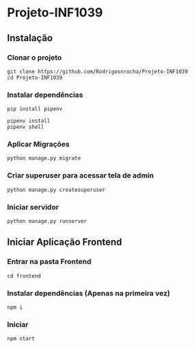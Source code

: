 # Projeto-INF1039

## Instalação
### Clonar o projeto

```
git clone https://github.com/Rodrigosnrocha/Projeto-INF1039
cd Projeto-INF1039
```
### Instalar dependências 
```
pip install pipenv

pipenv install
pipenv shell
```
### Aplicar Migrações
```
python manage.py migrate
```
### Criar superuser para acessar tela de admin
```
python manage.py createsuperuser
```
### Iniciar servidor
```
python manage.py runserver
```
## Iniciar Aplicação Frontend
### Entrar na pasta Frontend
```
cd frontend
```
### Instalar dependências (Apenas na primeira vez)
```
npm i
```
### Iniciar
```
npm start
```